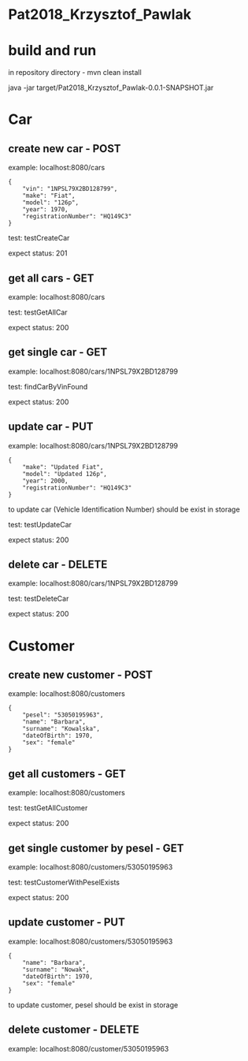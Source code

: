 # Pat2018_Krzysztof_Pawlak
# build and run
in repository directory - mvn clean install

java -jar target/Pat2018_Krzysztof_Pawlak-0.0.1-SNAPSHOT.jar
# Car
## create new car - POST
example: localhost:8080/cars
```
{
	"vin": "1NPSL79X2BD128799",
	"make": "Fiat",
	"model": "126p",
	"year": 1970,
	"registrationNumber": "HQ149C3"
}
```
test: testCreateCar

expect status: 201
## get all cars - GET
example: localhost:8080/cars

test: testGetAllCar

expect status: 200
## get single car - GET
example: localhost:8080/cars/1NPSL79X2BD128799

test: findCarByVinFound

expect status: 200
## update car - PUT
example: localhost:8080/cars/1NPSL79X2BD128799
```
{
	"make": "Updated Fiat",
	"model": "Updated 126p",
	"year": 2000,
	"registrationNumber": "HQ149C3"
}
```
to update car (Vehicle Identification Number) should be exist in storage

test: testUpdateCar

expect status: 200
## delete car - DELETE
example: localhost:8080/cars/1NPSL79X2BD128799

test: testDeleteCar

expect status: 200

# Customer
## create new customer - POST
example: localhost:8080/customers
```
{
	"pesel": "53050195963",
	"name": "Barbara",
	"surname": "Kowalska",
	"dateOfBirth": 1970,
	"sex": "female"
}
```
## get all customers - GET
example: localhost:8080/customers

test: testGetAllCustomer

expect status: 200
## get single customer by pesel - GET
example: localhost:8080/customers/53050195963

test: testCustomerWithPeselExists

expect status: 200
## update customer - PUT
example: localhost:8080/customers/53050195963
```
{
	"name": "Barbara",
	"surname": "Nowak",
	"dateOfBirth": 1970,
	"sex": "female"
}
```
to update customer, pesel should be exist in storage
## delete customer - DELETE
example: localhost:8080/customer/53050195963
